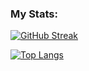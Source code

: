 ### My Stats:

[![GitHub Streak](http://github-readme-streak-stats.herokuapp.com?user=quichochodd&theme=dark&background=000000)](https://git.io/streak-stats)

[![Top Langs](https://github-readme-stats-git-masterrstaa-rickstaa.vercel.app/api/top-langs/?username=quichochodd)](https://github.com/quichochodd/github-readme-stats&theme=gotham&show_icons=true)

